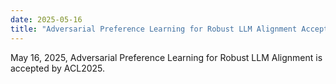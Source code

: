 ```yaml
---
date: 2025-05-16
title: "Adversarial Preference Learning for Robust LLM Alignment Accepted"
---
```


May 16, 2025, Adversarial Preference Learning for Robust LLM Alignment is accepted by ACL2025.